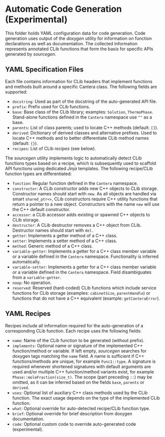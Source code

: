 # Automatic Code Generation (Experimental)

This folder holds YAML configuration data for code generation. Code generation uses
output of the *doxygen* utility for information on function declarations as well as
documentation. The collected information represents annotated CLib functions that form
the basis for specific APIs generated by *sourcegen*.

## YAML Specification Files

Each file contains information for CLib headers that implement functions and methods
built around a specific Cantera class. The following fields are supported:

- `docstring`: Used as part of the docstring of the auto-generated API file.
- `prefix`: Prefix used for CLib functions.
- `base`: Base class of the CLib library; examples: `Solution`, `ThermoPhase`.
    Stand-alone functions defined in the `Cantera` namespace use `""` as a base.
- `parents`: List of class parents; used to locate C++ methods (default: `[]`).
- `derived`: Dictionary of derived classes and alternative prefixes. Used to locate C++
    methods and to better differentiate CLib method names (default: `{}`).
- `recipes`: List of CLib *recipes* (see below).

The *sourcegen* utility implements logic to automatically detect CLib functions types
based on a recipe, which is subsequently used to scaffold API functions using dedicated
*Jinja* templates. The following recipe/CLib function types are differentiated:

- `function`: Regular function defined in the `Cantera` namespace.
- `constructor`: A CLib constructor adds new C++ objects to CLib storage. Constructor
    names should start with `new`. As all objects are handled via smart `shared_ptr<>`,
    CLib constructors require C++ utility functions that return a pointer to a new
    object. Constructors with the name `new` will use the C++ default constructor.
- `accessor`: a CLib accessor adds existing or spawned C++ objects to CLib storage.
- `destructor`: A CLib destructor removes a C++ object from CLib. Destructor names
    should start with `del`.
- `getter`: Implements a getter method of a C++ class.
- `setter`: Implements a setter method of a C++ class.
- `method`: Generic method of a C++ class.
- `variable-getter`: Implements a getter for a C++ class member variable or a variable
    defined in the `Cantera` namespace. Functionality is inferred automatically.
- `variable-setter`: Implements a getter for a C++ class member variable or a variable
    defined in the `Cantera` namespace. Field disambiguates from a `variable-getter`.
- `noop`: No operation.
- `reserved`: Reserved (hard-coded) CLib functions which include service functions for
    CLib storage (examples: `cabinetSize`, `parentHandle`) or functions that do not have
    a C++ equivalent (example: `getCanteraError`).

## YAML Recipes

Recipes include all information required for the auto-generation of a corresponding
CLib function. Each recipe uses the following fields:

- `name`: Name of the CLib function to be generated (without prefix).
- `implements`: Optional name or signature of the implemented C++ function/method or
    variable. If left empty, *sourcegen* searches for doxygen tags matching the `name`
    field. A name is sufficient if C++ functions/methods are unique, for example
    `Func1::type`. A signature is required whenever shortened signatures with default
    arguments are used and/or multiple C++ function/method variants exist, for example
    `Phase::moleFraction(size_t)`. The scope (part preceding `::`) may be omitted, as
    it can be inferred based on the fields `base`, `parents` or `derived`.
- `uses`: Optional list of auxiliary C++ class methods used by the CLib function. The
    exact usage depends on the type of the implemented CLib function.
- `what`: Optional override for auto-detected recipe/CLib function type.
- `brief`: Optional override for brief description from doxygen documentation.
- `code`: Optional custom code to override auto-generated code (experimental).
